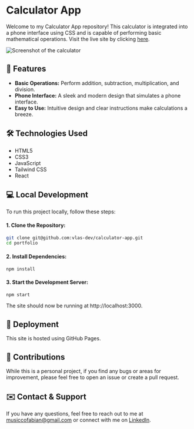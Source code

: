 # Calculator App

Welcome to my Calculator App repository! This calculator is integrated into a phone interface using CSS and is capable of performing basic mathematical operations. Visit the live site by clicking [here](https://vlas-dev.github.io/calculator-app/).

![Screenshot of the calculator](screenshot.jpg)

## 🌟 Features

- **Basic Operations:** Perform addition, subtraction, multiplication, and division.
- **Phone Interface:** A sleek and modern design that simulates a phone interface.
- **Easy to Use:** Intuitive design and clear instructions make calculations a breeze.

## 🛠 Technologies Used

- HTML5
- CSS3
- JavaScript
- Tailwind CSS
- React

## 💻 Local Development

To run this project locally, follow these steps:

#### 1. Clone the Repository:
```bash
git clone git@github.com:vlas-dev/calculator-app.git
cd portfolio
```
#### 2. Install Dependencies:
```bash
npm install
```
#### 3. Start the Development Server:
```bash
npm start
```

The site should now be running at http://localhost:3000.

## 🚀 Deployment
This site is hosted using GitHub Pages.

## 🤝 Contributions
While this is a personal project, if you find any bugs or areas for improvement, please feel free to open an issue or create a pull request.

## ✉️ Contact & Support
If you have any questions, feel free to reach out to me at [musiccofabian@gmail.com](mailto:musiccofabian@gmail.com) or connect with me on [LinkedIn](https://www.linkedin.com/in/fabi%C3%A1n-musicco-a164231b4/).
